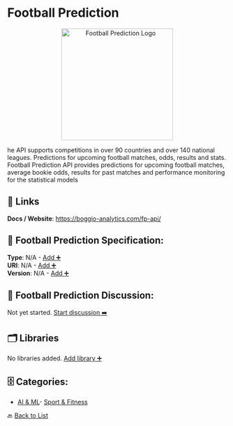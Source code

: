 # Football Prediction
<p align="center">
    <img width="256" src="https://raw.githubusercontent.com/apis-list/apis-list/main/apis/football-prediction/logo_256x256.png" alt="Football Prediction Logo"/>
</p>
he API supports competitions in over 90 countries and over 140 national leagues. Predictions for upcoming football matches, odds, results and stats. Football Prediction API provides predictions for upcoming football matches, average bookie odds, results for past matches and performance monitoring for the statistical models

##  🔗 Links
**Docs / Website**: https://boggio-analytics.com/fp-api/

## 🧬 Football Prediction Specification:
**Type**: N/A - [Add ➕](https://github.com/apis-list/apis-list/edit/main/apis.yaml#L7033)  
**URI**: N/A - [Add ➕](https://github.com/apis-list/apis-list/edit/main/apis.yaml#L7033)  
**Version**: N/A - [Add ➕](https://github.com/apis-list/apis-list/edit/main/apis.yaml#L7033)

## 💬 Football Prediction Discussion:
Not yet started. [Start discussion ➡️](https://github.com/apis-list/apis-list/discussions/new)

## 🗂️ Libraries

No libraries added. [Add library ➕](https://github.com/apis-list/apis-list/edit/main/apis.yaml#L7033)    


## 🗄️ Categories:
- [AI & ML](https://github.com/apis-list/apis-list#ai--ml-)- [Sport & Fitness](https://github.com/apis-list/apis-list#sport--fitness-)

🔙  [Back to List](https://github.com/apis-list/apis-list)
